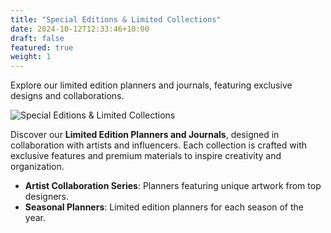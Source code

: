 ```yaml
---
title: "Special Editions & Limited Collections"
date: 2024-10-12T12:33:46+10:00
draft: false
featured: true
weight: 1
---
```


Explore our limited edition planners and journals, featuring exclusive designs and collaborations.

<!--more-->

![Special Editions & Limited Collections](images/illustrations/special_edition.png)

Discover our **Limited Edition Planners and Journals**, designed in collaboration with artists and influencers. Each collection is crafted with exclusive features and premium materials to inspire creativity and organization.

- **Artist Collaboration Series**: Planners featuring unique artwork from top designers.
- **Seasonal Planners**: Limited edition planners for each season of the year.
